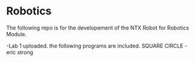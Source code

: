 # Robotics
The following repo is for the developement of the NTX Robot for Robotics Module. 

-Lab 1 uploaded. the following programs are included. 
SQUARE
CIRCLE
-eric strong
